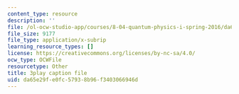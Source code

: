 ```yaml
---
content_type: resource
description: ''
file: /ol-ocw-studio-app/courses/8-04-quantum-physics-i-spring-2016/da65e29fe0fc57938b96f3403066946d_GWMeYKUvj7Y.vtt
file_size: 9177
file_type: application/x-subrip
learning_resource_types: []
license: https://creativecommons.org/licenses/by-nc-sa/4.0/
ocw_type: OCWFile
resourcetype: Other
title: 3play caption file
uid: da65e29f-e0fc-5793-8b96-f3403066946d
---
```

